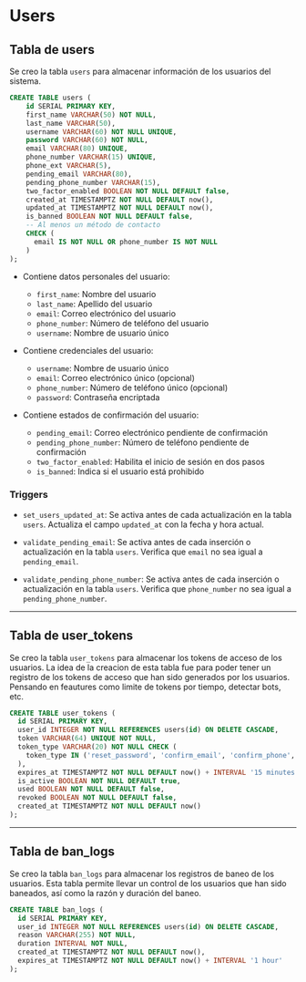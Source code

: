 # Users

## Tabla de users

Se creo la tabla `users` para almacenar información de los usuarios del sistema.

```sql
CREATE TABLE users (
    id SERIAL PRIMARY KEY,
    first_name VARCHAR(50) NOT NULL,
    last_name VARCHAR(50),
    username VARCHAR(60) NOT NULL UNIQUE,
    password VARCHAR(60) NOT NULL,
    email VARCHAR(80) UNIQUE,
    phone_number VARCHAR(15) UNIQUE,
    phone_ext VARCHAR(5),
    pending_email VARCHAR(80),
    pending_phone_number VARCHAR(15),
    two_factor_enabled BOOLEAN NOT NULL DEFAULT false,
    created_at TIMESTAMPTZ NOT NULL DEFAULT now(),
    updated_at TIMESTAMPTZ NOT NULL DEFAULT now(),
    is_banned BOOLEAN NOT NULL DEFAULT false,
    -- Al menos un método de contacto
    CHECK (
      email IS NOT NULL OR phone_number IS NOT NULL
    )
);
```

- Contiene datos personales del usuario:
  - `first_name`: Nombre del usuario
  - `last_name`: Apellido del usuario
  - `email`: Correo electrónico del usuario
  - `phone_number`: Número de teléfono del usuario
  - `username`: Nombre de usuario único

- Contiene credenciales del usuario:
  - `username`: Nombre de usuario único
  - `email`: Correo electrónico único (opcional)
  - `phone_number`: Número de teléfono único (opcional)
  - `password`: Contraseña encriptada

- Contiene estados de confirmación del usuario:
  - `pending_email`: Correo electrónico pendiente de confirmación
  - `pending_phone_number`: Número de teléfono pendiente de confirmación
  - `two_factor_enabled`: Habilita el inicio de sesión en dos pasos
  - `is_banned`: Indica si el usuario está prohibido

### Triggers

- `set_users_updated_at`: Se activa antes de cada actualización en la tabla `users`. Actualiza el campo `updated_at` con la fecha y hora actual.

- `validate_pending_email`: Se activa antes de cada inserción o actualización en la tabla `users`. Verifica que `email` no sea igual a `pending_email`.

- `validate_pending_phone_number`: Se activa antes de cada inserción o actualización en la tabla `users`. Verifica que `phone_number` no sea igual a `pending_phone_number`.

---

## Tabla de user_tokens

Se creo la tabla `user_tokens` para almacenar los tokens de acceso de los usuarios. La idea de la creacion de esta tabla fue para poder tener un registro de los tokens de acceso que han sido generados por los usuarios. Pensando en feautures como limite de tokens por tiempo, detectar bots, etc.


```sql
CREATE TABLE user_tokens (
  id SERIAL PRIMARY KEY,
  user_id INTEGER NOT NULL REFERENCES users(id) ON DELETE CASCADE,
  token VARCHAR(64) UNIQUE NOT NULL,
  token_type VARCHAR(20) NOT NULL CHECK (
    token_type IN ('reset_password', 'confirm_email', 'confirm_phone', 'login_verification')
  ),
  expires_at TIMESTAMPTZ NOT NULL DEFAULT now() + INTERVAL '15 minutes',
  is_active BOOLEAN NOT NULL DEFAULT true,
  used BOOLEAN NOT NULL DEFAULT false,
  revoked BOOLEAN NOT NULL DEFAULT false,
  created_at TIMESTAMPTZ NOT NULL DEFAULT now()
);
```

---

## Tabla de ban_logs

Se creo la tabla `ban_logs` para almacenar los registros de baneo de los usuarios. Esta tabla permite llevar un control de los usuarios que han sido baneados, así como la razón y duración del baneo.

```sql
CREATE TABLE ban_logs (
  id SERIAL PRIMARY KEY,
  user_id INTEGER NOT NULL REFERENCES users(id) ON DELETE CASCADE,
  reason VARCHAR(255) NOT NULL,
  duration INTERVAL NOT NULL,
  created_at TIMESTAMPTZ NOT NULL DEFAULT now(),
  expires_at TIMESTAMPTZ NOT NULL DEFAULT now() + INTERVAL '1 hour'
);
```
